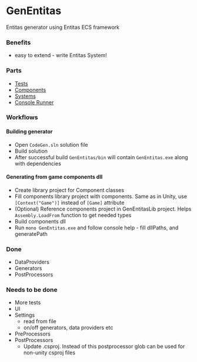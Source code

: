 # GenEntitas
Entitas generator using Entitas ECS framework

### Benefits
  - easy to extend - write Entitas System!

### Parts
  - [Tests](./Tests)
  - [Components](./ComponentsLib)
  - [Systems](./GenEntitasLib)
  - [Console Runner](./GenEntitas)

### Workflows

#### Building generator

  - Open `CodeGen.sln` solution file
  - Build solution
  - After successful build `GenEntitas/bin` will contain `GenEntitas.exe` along with dependencies

#### Generating from game components dll

  - Create library project for Component classes
  - Fill components library project with components. Same as in Unity, use `[Context("Game")]` instead of `[Game]` attribute
  - (Optional) Reference components project in GenEntitasLib project. Helps `Assembly.LoadFrom` function to get needed types
  - Build components dll
  - Run `mono GenEntitas.exe` and follow console help - fill dllPaths, and generatePath

### Done

  - DataProviders
  - Generators
  - PostProcessors

### Needs to be done

  - More tests
  - UI
  - Settings
    - read from file
    - on/off generators, data providers etc
  - PreProcessors
  - PostProcessors
    - Update .csproj. Instead of this postprocessor glob can be used for non-unity csproj files

